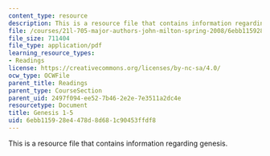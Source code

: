 ```yaml
---
content_type: resource
description: This is a resource file that contains information regarding genesis.
file: /courses/21l-705-major-authors-john-milton-spring-2008/6ebb115928e4478d8d681c90453ffdf8_MIT21L_705S08_genesis.pdf
file_size: 711404
file_type: application/pdf
learning_resource_types:
- Readings
license: https://creativecommons.org/licenses/by-nc-sa/4.0/
ocw_type: OCWFile
parent_title: Readings
parent_type: CourseSection
parent_uid: 2497f094-ee52-7b46-2e2e-7e3511a2dc4e
resourcetype: Document
title: Genesis 1-5
uid: 6ebb1159-28e4-478d-8d68-1c90453ffdf8
---
```

This is a resource file that contains information regarding genesis.